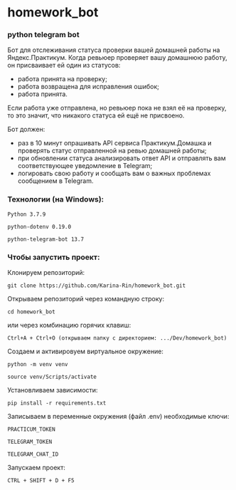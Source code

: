 # homework_bot
### python telegram bot
Бот для отслеживания статуса проверки вашей домашней работы на 
Яндекс.Практикум. Когда ревьюер проверяет вашу домашнюю работу, он присваивает 
ей один из статусов:

- работа принята на проверку;
- работа возвращена для исправления ошибок;
- работа принята.

Если работа уже отправлена, но ревьюер пока не взял её на проверку, то это 
значит, что никакого статуса ей ещё не присвоено.

Бот должен: 

- раз в 10 минут опрашивать API сервиса Практикум.Домашка и проверять 
статус отправленной на ревью домашней работы;
- при обновлении статуса анализировать ответ API и отправлять вам 
соответствующее уведомление в Telegram;
- логировать свою работу и сообщать вам о важных проблемах сообщением в 
Telegram.


### Технологии (на Windows):
```
Python 3.7.9
```
```
python-dotenv 0.19.0
```
```
python-telegram-bot 13.7
```

### Чтобы запустить проект:
Клонируем репозиторий:
```
git clone https://github.com/Karina-Rin/homework_bot.git
```

Открываем репозиторий через командную строку:
```
cd homework_bot
```

или через комбинацию горячих клавиш:
```
Ctrl+A + Ctrl+O (открываем папку с директорием: .../Dev/homework_bot)
```

Cоздаем и активировуем виртуальное окружение:
```
python -m venv venv
```
```
source venv/Scripts/activate
```

Установливаем зависимости:
```
pip install -r requirements.txt
```

Записываем в переменные окружения (файл .env) необходимые ключи:
```
PRACTICUM_TOKEN
```
```
TELEGRAM_TOKEN
```
```
TELEGRAM_CHAT_ID
```

Запускаем проект:
```
CTRL + SHIFT + D + F5
```
